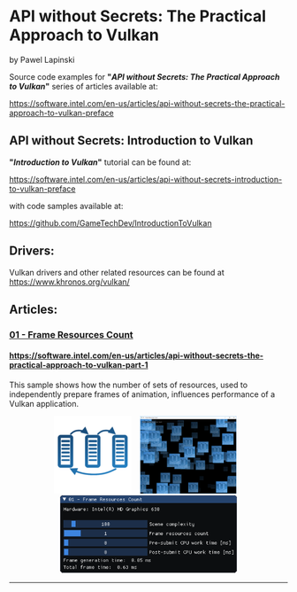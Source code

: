 # API without Secrets: The Practical Approach to Vulkan
by Pawel Lapinski

Source code examples for **"*API without Secrets: The Practical Approach to Vulkan*"** series of articles available at:

https://software.intel.com/en-us/articles/api-without-secrets-the-practical-approach-to-vulkan-preface

## API without Secrets: Introduction to Vulkan

**"*Introduction to Vulkan*"** tutorial can be found at:

https://software.intel.com/en-us/articles/api-without-secrets-introduction-to-vulkan-preface

with code samples available at:

https://github.com/GameTechDev/IntroductionToVulkan

## Drivers:

Vulkan drivers and other related resources can be found at https://www.khronos.org/vulkan/

## Articles:

### [01 - Frame Resources Count](./Project/Samples/01%20-%20Frame%20Resources%20Count/)

#### https://software.intel.com/en-us/articles/api-without-secrets-the-practical-approach-to-vulkan-part-1

This sample shows how the number of sets of resources, used to independently prepare frames of animation, influences performance of a Vulkan application.

<p align="center">
<img src="./Project/Samples/01%20-%20Frame%20Resources%20Count/Data/FrameResources.png" height="140px">&nbsp;&nbsp;&nbsp;
<img src="./Document/Images/01%20-%20Frame%20Resources%20Count/01-04.png" height="140px">&nbsp;&nbsp;&nbsp;
<img src="./Document/Images/01%20-%20Frame%20Resources%20Count/01-05.png" height="140px"> 
</p>

<hr>
